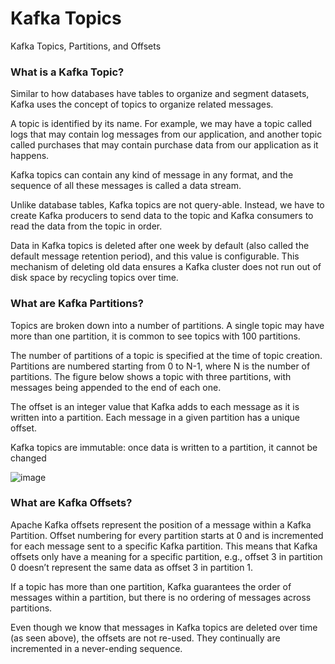 # Kafka Topics
Kafka Topics, Partitions, and Offsets

### What is a Kafka Topic?
Similar to how databases have tables to organize and segment datasets, Kafka uses the concept of topics to organize related messages.

A topic is identified by its name. For example, we may have a topic called logs that may contain log messages from our application, and another topic called purchases that may contain purchase data from our application as it happens.

Kafka topics can contain any kind of message in any format, and the sequence of all these messages is called a data stream.

Unlike database tables, Kafka topics are not query-able. Instead, we have to create Kafka producers to send data to the topic and Kafka consumers to read the data from the topic in order.

Data in Kafka topics is deleted after one week by default (also called the default message retention period), and this value is configurable. This mechanism of deleting old data ensures a Kafka cluster does not run out of disk space by recycling topics over time.


### What are Kafka Partitions?
Topics are broken down into a number of partitions. A single topic may have more than one partition, it is common to see topics with 100 partitions.

The number of partitions of a topic is specified at the time of topic creation. Partitions are numbered starting from 0 to N-1, where N is the number of partitions. The figure below shows a topic with three partitions, with messages being appended to the end of each one.

The offset is an integer value that Kafka adds to each message as it is written into a partition. Each message in a given partition has a unique offset.

Kafka topics are immutable: once data is written to a partition, it cannot be changed

![image](https://github.com/SbrTa/Notes/assets/8649145/e64a947d-57bd-43a0-a6b1-904d4757d35e)


### What are Kafka Offsets?
Apache Kafka offsets represent the position of a message within a Kafka Partition. Offset numbering for every partition starts at 0 and is incremented for each message sent to a specific Kafka partition. This means that Kafka offsets only have a meaning for a specific partition, e.g., offset 3 in partition 0 doesn’t represent the same data as offset 3 in partition 1.

If a topic has more than one partition, Kafka guarantees the order of messages within a partition, but there is no ordering of messages across partitions.

Even though we know that messages in Kafka topics are deleted over time (as seen above), the offsets are not re-used. They continually are incremented in a never-ending sequence.

